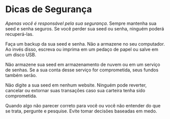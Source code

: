 # Dicas de Segurança

*Apenas você é responsável pela sua segurança*. Sempre mantenha sua seed e senha seguros. Se você perder sua seed ou senha, ninguém poderá recuperá-las.

Faça um backup da sua seed e senha. Não a armazene no seu computador. Ao invés disso, escreva ou imprima em um pedaço de papel ou salve em um disco USB.

Não armazene sua seed em armazenamento de nuvem ou em um serviço de senhas. Se a sua conta desse serviço for comprometida, seus fundos também serão.

Não digite a sua seed em nenhum website. Ninguém pode reverter, cancelar ou extornar suas transações caso sua carteira tenha sido comprometida.

Quando algo não parecer correto para você ou você não entender do que se trata, pergunte e pesquise. Evite tomar decisões baseadas em medo.
